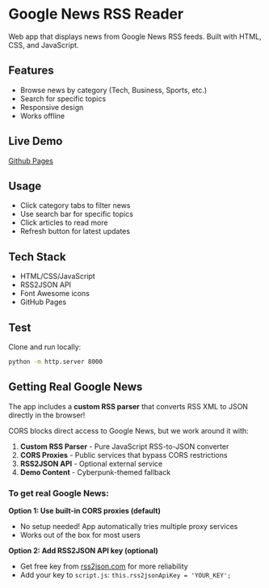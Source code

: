 # Google News RSS Reader

Web app that displays news from Google News RSS feeds. Built with HTML, CSS, and JavaScript.

## Features

- Browse news by category (Tech, Business, Sports, etc.)
- Search for specific topics
- Responsive design
- Works offline

## Live Demo

[Github Pages](https://kseniaiv.github.io/October2025/)

## Usage

- Click category tabs to filter news
- Use search bar for specific topics
- Click articles to read more
- Refresh button for latest updates

## Tech Stack

- HTML/CSS/JavaScript
- RSS2JSON API
- Font Awesome icons
- GitHub Pages

## Test

Clone and run locally:
   ```bash
   python -m http.server 8000
   ```



## Getting Real Google News

The app includes a **custom RSS parser** that converts RSS XML to JSON directly in the browser! 

CORS blocks direct access to Google News, but we work around it with:

1. **Custom RSS Parser** - Pure JavaScript RSS-to-JSON converter
2. **CORS Proxies** - Public services that bypass CORS restrictions  
3. **RSS2JSON API** - Optional external service
4. **Demo Content** - Cyberpunk-themed fallback

### To get real Google News:

**Option 1: Use built-in CORS proxies (default)**
- No setup needed! App automatically tries multiple proxy services
- Works out of the box for most users

**Option 2: Add RSS2JSON API key (optional)**
- Get free key from [rss2json.com](https://rss2json.com) for more reliability
- Add your key to `script.js`: `this.rss2jsonApiKey = 'YOUR_KEY';`